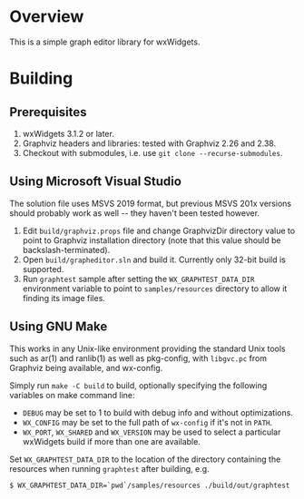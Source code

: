 Overview
========

This is a simple graph editor library for wxWidgets.


Building
========

Prerequisites
-------------

1. wxWidgets 3.1.2 or later.
1. Graphviz headers and libraries: tested with Graphviz 2.26 and 2.38.
1. Checkout with submodules, i.e. use `git clone --recurse-submodules`.

Using Microsoft Visual Studio
-----------------------------

The solution file uses MSVS 2019 format, but previous MSVS 201x versions should
probably work as well -- they haven't been tested however.

1. Edit `build/graphviz.props` file and change GraphvizDir directory value to
   point to Graphviz installation directory (note that this value should be
   backslash-terminated).
1. Open `build/grapheditor.sln` and build it. Currently only 32-bit build is
   supported.
1. Run `graphtest` sample after setting the `WX_GRAPHTEST_DATA_DIR` environment
   variable to point to `samples/resources` directory to allow it finding its
   image files.


Using GNU Make
--------------

This works in any Unix-like environment providing the standard Unix tools such
as ar(1) and ranlib(1) as well as pkg-config, with `libgvc.pc` from Graphviz
being available, and wx-config.

Simply run `make -C build` to build, optionally specifying the following
variables on make command line:

- `DEBUG` may be set to 1 to build with debug info and without optimizations.
- `WX_CONFIG` may be set to the full path of `wx-config` if it's not in `PATH`.
- `WX_PORT`, `WX_SHARED` and `WX_VERSION` may be used to select a particular
   wxWidgets build if more than one are available.

Set `WX_GRAPHTEST_DATA_DIR` to the location of the directory containing the
resources when running `graphtest` after building, e.g.

    $ WX_GRAPHTEST_DATA_DIR=`pwd`/samples/resources ./build/out/graphtest
